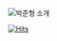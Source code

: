 ![박준형 소개](https://capsule-render.vercel.app/api?type=soft&height=300&color=gradient&text=박준형입니다)















[![Hits](https://hits.seeyoufarm.com/api/count/incr/badge.svg?url=https%3A%2F%2Fgithub.com%2Fjhppgit&count_bg=%236EFF00&title_bg=%23555555&icon=&icon_color=%23E7E7E7&title=hits&edge_flat=true)](https://hits.seeyoufarm.com)